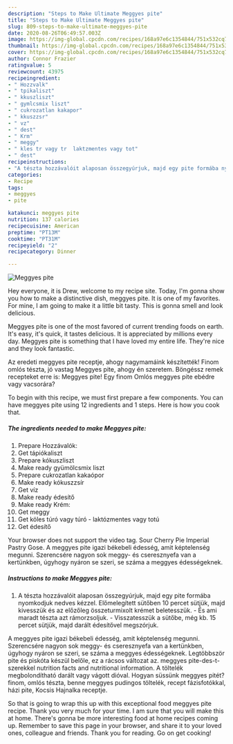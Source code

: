 ```yaml
---
description: "Steps to Make Ultimate Meggyes pite"
title: "Steps to Make Ultimate Meggyes pite"
slug: 809-steps-to-make-ultimate-meggyes-pite
date: 2020-08-26T06:49:57.003Z
image: https://img-global.cpcdn.com/recipes/168a97e6c1354844/751x532cq70/meggyes-pite-recept-foto.jpg
thumbnail: https://img-global.cpcdn.com/recipes/168a97e6c1354844/751x532cq70/meggyes-pite-recept-foto.jpg
cover: https://img-global.cpcdn.com/recipes/168a97e6c1354844/751x532cq70/meggyes-pite-recept-foto.jpg
author: Connor Frazier
ratingvalue: 5
reviewcount: 43975
recipeingredient:
- " Hozzvalk"
- " tpikaliszt"
- " kkuszliszt"
- " gymlcsmix liszt"
- " cukrozatlan kakapor"
- " kkuszzsr"
- " vz"
- " dest"
- " Krm"
- " meggy"
- " kles tr vagy tr  laktzmentes vagy tot"
- " dest"
recipeinstructions:
- "A tészta hozzávalóit alaposan összegyúrjuk, majd egy pite formába nyomkodjuk nedves kézzel. Előmelegített sütőben 10 percet sütjük, majd kivesszük és az előzőleg összeturmixolt krémet beletesszük. És ami maradt tészta azt rámorzsoljuk. Visszatesszük a sütőbe, még kb. 15 percet sütjük, majd darált édesítővel megszórjuk."
categories:
- Recipe
tags:
- meggyes
- pite

katakunci: meggyes pite 
nutrition: 137 calories
recipecuisine: American
preptime: "PT13M"
cooktime: "PT31M"
recipeyield: "2"
recipecategory: Dinner

---
```



![Meggyes pite](https://img-global.cpcdn.com/recipes/168a97e6c1354844/751x532cq70/meggyes-pite-recept-foto.jpg)

Hey everyone, it is Drew, welcome to my recipe site. Today, I'm gonna show you how to make a distinctive dish, meggyes pite. It is one of my favorites. For mine, I am going to make it a little bit tasty. This is gonna smell and look delicious.

Meggyes pite is one of the most favored of current trending foods on earth. It's easy, it's quick, it tastes delicious. It is appreciated by millions every day. Meggyes pite is something that I have loved my entire life. They're nice and they look fantastic.

Az eredeti meggyes pite receptje, ahogy nagymamáink készítették! Finom omlós tészta, jó vastag Meggyes pite, ahogy én szeretem. Böngéssz remek recepteket erre is: Meggyes pite! Egy finom Omlós meggyes pite ebédre vagy vacsorára?


To begin with this recipe, we must first prepare a few components. You can have meggyes pite using 12 ingredients and 1 steps. Here is how you cook that.

<!--inarticleads1-->

##### The ingredients needed to make Meggyes pite:

1. Prepare  Hozzávalók:
1. Get  tápiókaliszt
1. Prepare  kókuszliszt
1. Make ready  gyümölcsmix liszt
1. Prepare  cukrozatlan kakaópor
1. Make ready  kókuszzsír
1. Get  víz
1. Make ready  édesítő
1. Make ready  Krém:
1. Get  meggy
1. Get  köles túró vagy túró - laktózmentes vagy totú
1. Get  édesítő


Your browser does not support the video tag. Sour Cherry Pie Imperial Pastry Gose. A meggyes pite igazi békebeli édesség, amit képtelenség megunni. Szerencsére nagyon sok meggy- és cseresznyefa van a kertünkben, úgyhogy nyáron se szeri, se száma a meggyes édességeknek. 

<!--inarticleads2-->

##### Instructions to make Meggyes pite:

1. A tészta hozzávalóit alaposan összegyúrjuk, majd egy pite formába nyomkodjuk nedves kézzel. Előmelegített sütőben 10 percet sütjük, majd kivesszük és az előzőleg összeturmixolt krémet beletesszük. - És ami maradt tészta azt rámorzsoljuk. - Visszatesszük a sütőbe, még kb. 15 percet sütjük, majd darált édesítővel megszórjuk.


A meggyes pite igazi békebeli édesség, amit képtelenség megunni. Szerencsére nagyon sok meggy- és cseresznyefa van a kertünkben, úgyhogy nyáron se szeri, se száma a meggyes édességeknek. Legtöbbször pite és piskóta készül belőle, ez a rácsos változat az. meggyes pite-des-t-szerekkel nutrition facts and nutritional information. A töltelék megbolondítható darált vagy vágott dióval. Hogyan süssünk meggyes pitét? finom, omlós tészta, benne meggyes pudingos töltelék, recept fázisfotókkal, házi pite, Kocsis Hajnalka receptje. 

So that is going to wrap this up with this exceptional food meggyes pite recipe. Thank you very much for your time. I am sure that you will make this at home. There's gonna be more interesting food at home recipes coming up. Remember to save this page in your browser, and share it to your loved ones, colleague and friends. Thank you for reading. Go on get cooking!
